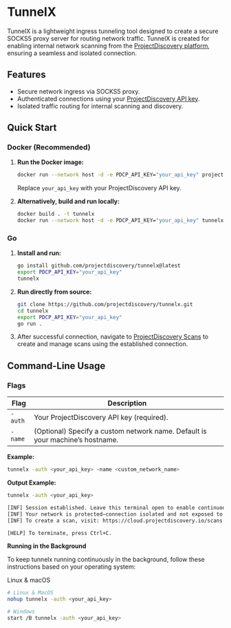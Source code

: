 # TunnelX

TunnelX is a lightweight ingress tunneling tool designed to create a secure SOCKS5 proxy server for routing network traffic. TunnelX is created for enabling internal network scanning from the [ProjectDiscovery platform](https://cloud.projectdiscovery.io/scans), ensuring a seamless and isolated connection.

## Features
- Secure network ingress via SOCKS5 proxy.
- Authenticated connections using your [ProjectDiscovery API key](https://cloud.projectdiscovery.io/?ref=api_key).
- Isolated traffic routing for internal scanning and discovery.

## Quick Start

### Docker (Recommended)

1. **Run the Docker image:**
    ```sh
    docker run --network host -d -e PDCP_API_KEY="your_api_key" projectdiscovery/tunnelx:latest
    ```
    Replace `your_api_key` with your ProjectDiscovery API key.

2. **Alternatively, build and run locally:**
    ```sh
    docker build . -t tunnelx
    docker run --network host -d -e PDCP_API_KEY="your_api_key" tunnelx
    ```

### Go

1. **Install and run:**
    ```sh
    go install github.com/projectdiscovery/tunnelx@latest
    export PDCP_API_KEY="your_api_key"
    tunnelx
    ```

2. **Run directly from source:**
    ```sh
    git clone https://github.com/projectdiscovery/tunnelx.git
    cd tunnelx
    export PDCP_API_KEY="your_api_key"
    go run .
    ```

3. After successful connection, navigate to [ProjectDiscovery Scans](https://cloud.projectdiscovery.io/scans) to create and manage scans using the established connection.

## Command-Line Usage

### Flags

| Flag        | Description                                                 |
|-------------|-------------------------------------------------------------|
| `-auth`     | Your ProjectDiscovery API key (required).                   |
| `-name`     | (Optional) Specify a custom network name. Default is your machine’s hostname. |

**Example:**
```sh
tunnelx -auth <your_api_key> -name <custom_network_name>
```

**Output Example:**
```sh
tunnelx -auth <your_api_key>

[INF] Session established. Leave this terminal open to enable continuous discovery and scanning.
[INF] Your network is protected—connection isolated and not exposed to the internet.
[INF] To create a scan, visit: https://cloud.projectdiscovery.io/scans

[HELP] To terminate, press Ctrl+C.
```

**Running in the Background**

To keep tunnelx running continuously in the background, follow these instructions based on your operating system:

Linux & macOS

```sh
# Linux & MacOS
nohup tunnelx -auth <your_api_key>

# Windows
start /B tunnelx -auth <your_api_key>
```
